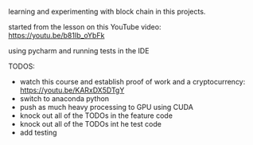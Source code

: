 learning and experimenting with block chain in this projects.

started from the lesson on this YouTube video: https://youtu.be/b81Ib_oYbFk

using pycharm and running tests in the IDE

TODOS:
* watch this course and establish proof of work and a cryptocurrency: https://youtu.be/KARxDX5DTgY
* switch to anaconda python 
* push as much heavy processing to GPU using CUDA
* knock out all of the TODOs in the feature code
* knock out all of the TODOs int he test code
* add testing
